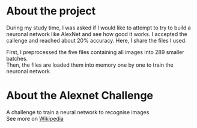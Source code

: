 # About the project 
During my study time, I was asked if I would like to attempt to try to build a neuronal network like AlexNet and see how good it works. 
I accepted the callenge and reached about 20% accuracy. Here, I share the files I used. 

First, I preprocessed the five files containing all images into 289 smaller batches.  
Then, the files are loaded them into memory one by one to train the neuronal network.

# About the Alexnet Challenge
A challenge to train a neural network to recognise images  
See more on [Wikipedia](https://en.wikipedia.org/wiki/AlexNet)
